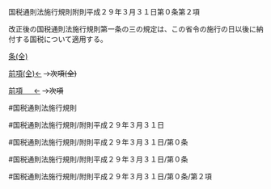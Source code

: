 国税通則法施行規則附則平成２９年３月３１日第０条第２項

改正後の国税通則法施行規則第一条の三の規定は、この省令の施行の日以後に納付する国税について適用する。

[条(全)](国税通則法施行規則附則平成２９年３月３１日第０条_.md)

[前項(全)←](国税通則法施行規則附則平成２９年３月３１日第０条第１項_.md)  ~~→次項(全)~~

[前項 　 ←](国税通則法施行規則附則平成２９年３月３１日第０条第１項.md)  ~~→次項~~



#国税通則法施行規則

#国税通則法施行規則/附則平成２９年３月３１日

#国税通則法施行規則/附則平成２９年３月３１日/第０条

#国税通則法施行規則/附則平成２９年３月３１日/第０条

#国税通則法施行規則/附則平成２９年３月３１日/第０条/第２項

